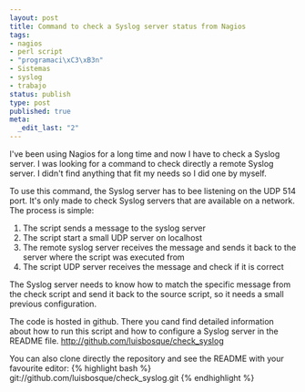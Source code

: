 ```yaml
--- 
layout: post
title: Command to check a Syslog server status from Nagios
tags: 
- nagios
- perl script
- "programaci\xC3\xB3n"
- Sistemas
- syslog
- trabajo
status: publish
type: post
published: true
meta: 
  _edit_last: "2"
---
```


I've been using Nagios for a long time and now I have to check a Syslog server. I was looking for a command to check directly a remote Syslog server. 
I didn't find anything that fit my needs so I did one by myself.

To use this command, the Syslog server has to bee listening on the UDP 514 port. It's only made to check Syslog servers that are available on a network.
The process is simple:

1. The script sends a message to the syslog server
2. The script start a small UDP server on localhost
3. The remote syslog server receives the message and sends it back to the server where the script was executed from
4. The script UDP server receives the message and check if it is correct

The Syslog server needs to know how to match the specific message from the check script and send it back to the source script, so it needs a small previous configuration.

The code is hosted in github. There you cand find detailed information about how to run this script and how to configure a Syslog server in the README file.
<a href="http://github.com/luisbosque/check_syslog">http://github.com/luisbosque/check_syslog</a>

You can also clone directly the repository and see the README with your favourite editor:
{% highlight bash %}
git://github.com/luisbosque/check_syslog.git
{% endhighlight %}
